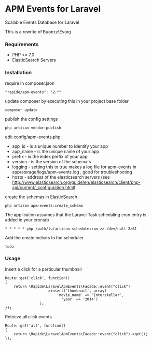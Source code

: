 APM Events for Laravel
=====

Scalable Events Database for Laravel

This is a rewrite of Buonzz\Evorg

### Requirements

* PHP >= 7.0
* ElasticSearch Servers

### Installation

require in composer.json

    "rapide/apm-events": "2.*"

update composer by executing this in your project base folder

    composer update
    
publish the config settings

```
php artisan vendor:publish
```

edit config/apm-events.php

* app_id - is a unique number to identify your app
* app_name - is the unique name of your app
* prefix - is the index prefix of your app
* version - is the version of the schema's
* logging - setting this to true makes a log file for apm-events in app/storage/logs/apm-events.log , good for troubleshooting
* hosts - address of the elasticsearch servers (see http://www.elasticsearch.org/guide/en/elasticsearch/client/php-api/current/_configuration.html)

create the schemas in ElasticSearch

```
php artisan apm-events:create_schema
```

The application assumes that the Laravel Task scheduling cron entry is added in your crontab
```
* * * * * php /path/to/artisan schedule:run >> /dev/null 2>&1
```

Add the create indices to the scheduler
```
todo
```

### Usage

Insert a click for a particular thumbnail

```
Route::get('click', function()
{
    return \Rapide\LaravelApmEvents\Facade::event("click")
                   ->insert('thumbnail', array(
                        'movie_name' => 'Interstellar',
                          'year' => '2014')
                );
});
```

Retrieve all click events

```
Route::get('all', function()
{
    return \Rapide\LaravelApmEvents\Facade::event("click")->get();
});
```
